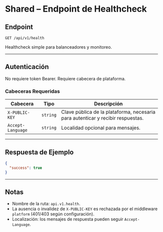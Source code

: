 # Shared – Endpoint de Healthcheck

## Endpoint

`GET /api/v1/health`

Healthcheck simple para balanceadores y monitoreo.

---

## Autenticación

No requiere token Bearer. Requiere cabecera de plataforma.

### Cabeceras Requeridas

| Cabecera | Tipo | Descripción |
| -------- | ---- | ----------- |
| `X-PUBLIC-KEY` | `string` | Clave pública de la plataforma, necesaria para autenticar y recibir respuestas. |
| `Accept-Language` | `string` | Localidad opcional para mensajes. |

---

## Respuesta de Ejemplo

```json
{
  "success": true
}
```

---

## Notas

* Nombre de la ruta: `api.v1.health`.
* La ausencia o invalidez de `X-PUBLIC-KEY` es rechazada por el middleware `platform` (401/403 según configuración).
* Localización: los mensajes de respuesta pueden seguir `Accept-Language`.
